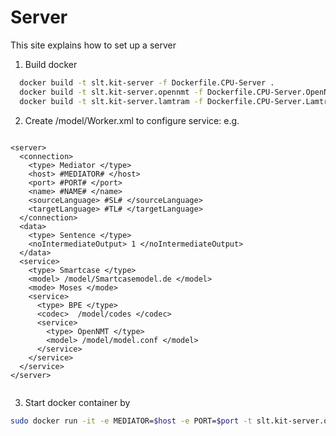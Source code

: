 # Server

This site explains how to set up a server

1. Build docker

 ```bash 
   docker build -t slt.kit-server -f Dockerfile.CPU-Server .
   docker build -t slt.kit-server.opennmt -f Dockerfile.CPU-Server.OpenNMT-py .
   docker build -t slt.kit-server.lamtram -f Dockerfile.CPU-Server.Lamtram .
```

2. Create /model/Worker.xml to configure service: e.g. 

```

<server>
  <connection>
    <type> Mediator </type>
    <host> #MEDIATOR# </host>
    <port> #PORT# </port>
    <name> #NAME# </name>
    <sourceLanguage> #SL# </sourceLanguage>
    <targetLanguage> #TL# </targetLanguage>
  </connection>
  <data>
    <type> Sentence </type>
    <noIntermediateOutput> 1 </noIntermediateOutput>
  </data>
  <service>
    <type> Smartcase </type>
    <model> /model/Smartcasemodel.de </model>
    <mode> Moses </mode>
    <service>
      <type> BPE </type>
      <codec>  /model/codes </codec>
      <service>
        <type> OpenNMT </type>
        <model> /model/model.conf </model>
      </service>
    </service>
  </service>
</server>


```

3. Start docker container by

 ```bash 
sudo docker run -it -e MEDIATOR=$host -e PORT=$port -t slt.kit-server.opennmt

```
